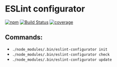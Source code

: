# ESLint configurator

[![npm](https://img.shields.io/npm/v/eslint-configurator.svg)](https://www.npmjs.com/package/eslint-configurator)
[![Build Status](https://img.shields.io/travis/maximuk/eslint-configurator/master.svg)](http://travis-ci.org/maximuk/eslint-configurator)
[![coverage](https://codecov.io/gh/maximuk/eslint-configurator/branch/master/graph/badge.svg)](https://codecov.io/gh/maximuk/eslint-configurator)


## Commands:
* `./node_modules/.bin/eslint-configurator init`
* `./node_modules/.bin/eslint-configurator check`
* `./node_modules/.bin/eslint-configurator update`
